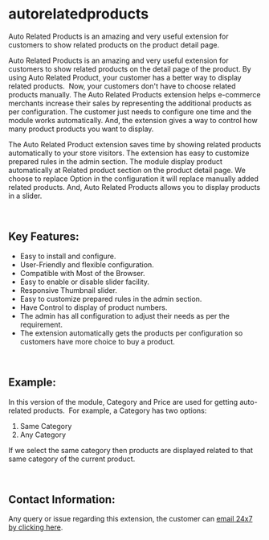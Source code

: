 # autorelatedproducts
Auto Related Products is an amazing and very useful extension for customers to show related products on the product detail page.


<div id="long_description"><p>Auto Related Products is an amazing and very useful extension for customers to show related products on the detail page of the product. By using Auto Related Product, your customer has a better&nbsp;way to display related products.&nbsp; Now, your customers don't have to choose related products manually. The Auto Related Products extension helps e-commerce merchants increase their sales by representing the additional products as per configuration. The customer just needs to configure one time and the module works automatically. And, the extension gives a way to control how many product products you want to display.&nbsp;</p>
<p>The Auto Related Product extension saves time by showing related products automatically to your store visitors. The extension has easy to customize prepared rules in the admin section. The module display product automatically at Related product section on the product detail page. We choose to replace Option in the configuration it will replace manually added related products. And, Auto Related Products allows you to display products in a slider.</p>
<p>&nbsp;</p>
<h2><strong>Key Features:</strong></h2>
<ul>
<li>Easy to install and configure.</li>
<li>User-Friendly and flexible configuration.</li>
<li>Compatible with Most of the Browser.</li>
<li>Easy to enable or disable slider facility.</li>
<li>Responsive Thumbnail slider.</li>
<li>Easy to customize prepared rules in the admin section.</li>
<li>Have Control to display of product numbers.</li>
<li>The admin has all configuration to adjust their needs as per the requirement.</li>
<li>The extension automatically gets the products per configuration so customers have more choice to buy a product.</li>
</ul>
<p>&nbsp;</p>
<h2><strong>Example:</strong></h2>
<p>In this version of the module, Category and Price are used for getting auto-related products.&nbsp; For example, a&nbsp;Category has two options:</p>
<ol>
<li>Same Category</li>
<li>Any Category</li>
</ol>
<p>If we select the same category then products are displayed related to that same category of the current product.</p>
<p>&nbsp;</p>
<h2><strong>Contact Information:</strong></h2>
<p>Any query or issue regarding this extension, the customer can <a href="mailto:bhavinbgehlot@gmail.com" target="_blank">email 24x7 by clicking here</a>.</p></div>
